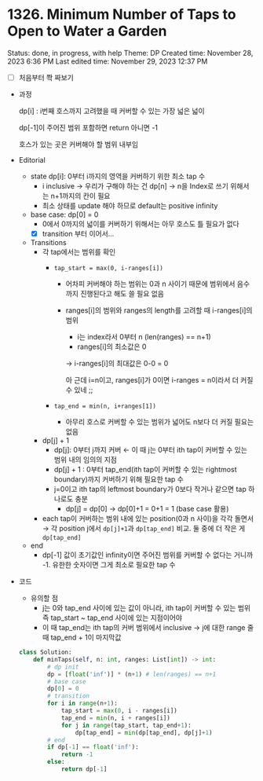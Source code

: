 # 1326. Minimum Number of Taps to Open to Water a Garden

Status: done, in progress, with help
Theme: DP
Created time: November 28, 2023 6:36 PM
Last edited time: November 29, 2023 12:37 PM

- [ ]  처음부터 쫙 짜보기
- 과정
    
    dp[i] : i번째 호스까지 고려했을 때 커버할 수 있는 가장 넓은 넓이 
    
    dp[-1]이 주어진 범위 포함하면 return 아니면 -1 
    
    호스가 있는 곳은 커버해야 할 범위 내부임 
    
- Editorial
    - state dp[i]: 0부터 i까지의 영역을 커버하기 위한 최소 tap 수
        - i inclusive → 우리가 구해야 하는 건 dp[n] → n을 Index로 쓰기 위해서는 n+1까지의 칸이 필요
        - 최소 상태를 update 해야 하므로 default는 positive infinity
    - base case: dp[0] = 0
        - 0에서 0까지의 넓이를 커버하기 위해서는 아무 호스도 틀 필요가 없다
        - [x]  transition 부터 이어서…
    - Transitions
        - 각 tap에서는 범위를 확인
            - `tap_start = max(0, i-ranges[i])`
                - 어차피 커버해야 하는 범위는 0과 n 사이기 때문에 범위에서 음수까지 진행된다고 해도 쓸 필요 없음
                - ranges[i]의 범위와 ranges의 length를 고려할 때 i-ranges[i]의 범위
                    - i는 index라서 0부터 n (len(ranges) == n+1)
                    - ranges[i]의 최소값은 0
                    
                    → i-ranges[i]의 최대값은 0-0 = 0
                    
                    아 근데 i=n이고, ranges[i]가 0이면 i-ranges = n이라서 더 커질 수 있네 ;; 
                    
            - `tap_end = min(n, i+ranges[1])`
                - 아무리 호스로 커버할 수 있는 범위가 넓어도 n보다 더 커질 필요는 없음
        - dp[j] + 1
            - dp[j]: 0부터 j까지 커버 ← 이 때 j는 0부터 ith tap이 커버할 수 있는 범위 내의 임의의 지점
            - dp[j] + 1 : 0부터 tap_end(ith tap이 커버할 수 있는 rightmost boundary)까지 커버하기 위해 필요한 tap 수
            - j=0이고  ith tap의 leftmost boundary가 0보다 작거나 같으면 tap 하나로도 충분
                - dp[j] = dp[0] → dp[0]+1 = 0+1 = 1 (base case 활용)
        - each tap이 커버하는 범위 내에 있는 position(0과 n 사이)을 각각 돌면서 → 각 position j에서 `dp[j]+1`과 `dp[tap_end]` 비교. 둘 중에 더 작은 게 `dp[tap_end]`
    - end
        - dp[-1] 값이 초기값인 infinity이면 주어진 범위를 커버할 수 없다는 거니까 -1. 유한한 숫자이면 그게 최소로 필요한 tap 수
        
- 코드
    - 유의할 점
        - j는 0와 tap_end 사이에 있는 값이 아니라, ith tap이 커버할 수 있는 범위 즉 tap_start ~ tap_end 사이에 있는 지점이어야
        - 이 때 tap_end는 ith tap의 커버 범위에서 inclusive → j에 대한 range 줄 때 tap_end + 1이 마지막값
    
    ```python
    class Solution:
        def minTaps(self, n: int, ranges: List[int]) -> int:
            # dp init
            dp = [float('inf')] * (n+1) # len(ranges) == n+1
            # base case
            dp[0] = 0
            # transition
            for i in range(n+1):
                tap_start = max(0, i - ranges[i])
                tap_end = min(n, i + ranges[i])
                for j in range(tap_start, tap_end+1):
                    dp[tap_end] = min(dp[tap_end], dp[j]+1)
            # end 
            if dp[-1] == float('inf'):
                return -1
            else:
                return dp[-1]
    ```